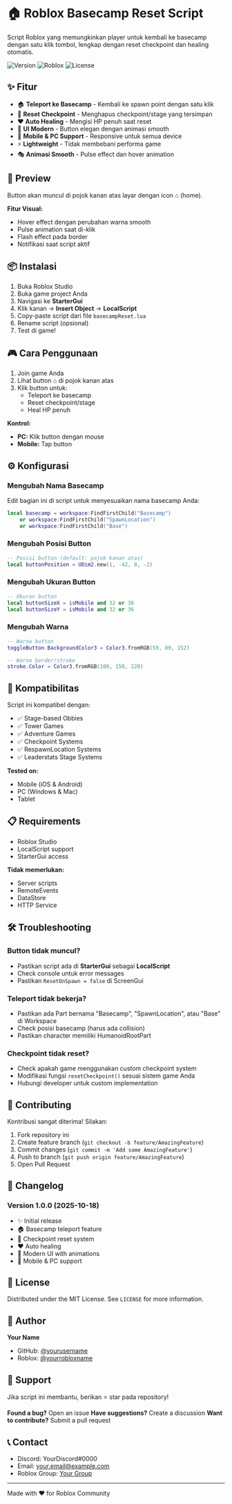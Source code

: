 # 🏠 Roblox Basecamp Reset Script

Script Roblox yang memungkinkan player untuk kembali ke basecamp dengan satu klik tombol, lengkap dengan reset checkpoint dan healing otomatis.

![Version](https://img.shields.io/badge/version-1.0.0-blue)
![Roblox](https://img.shields.io/badge/Roblox-Script-red)
![License](https://img.shields.io/badge/license-MIT-green)

## ✨ Fitur

- 🏠 **Teleport ke Basecamp** - Kembali ke spawn point dengan satu klik
- 🔄 **Reset Checkpoint** - Menghapus checkpoint/stage yang tersimpan
- ❤️ **Auto Healing** - Mengisi HP penuh saat reset
- 🎨 **UI Modern** - Button elegan dengan animasi smooth
- 📱 **Mobile & PC Support** - Responsive untuk semua device
- ⚡ **Lightweight** - Tidak membebani performa game
- 🎭 **Animasi Smooth** - Pulse effect dan hover animation

## 📸 Preview

Button akan muncul di pojok kanan atas layar dengan icon ⌂ (home).

**Fitur Visual:**
- Hover effect dengan perubahan warna smooth
- Pulse animation saat di-klik
- Flash effect pada border
- Notifikasi saat script aktif

## 📦 Instalasi

1. Buka Roblox Studio
2. Buka game project Anda
3. Navigasi ke **StarterGui**
4. Klik kanan → **Insert Object** → **LocalScript**
5. Copy-paste script dari file `basecampReset.lua`
6. Rename script (opsional)
7. Test di game!

## 🎮 Cara Penggunaan

1. Join game Anda
2. Lihat button ⌂ di pojok kanan atas
3. Klik button untuk:
   - Teleport ke basecamp
   - Reset checkpoint/stage
   - Heal HP penuh

**Kontrol:**
- **PC:** Klik button dengan mouse
- **Mobile:** Tap button

## ⚙️ Konfigurasi

### Mengubah Nama Basecamp

Edit bagian ini di script untuk menyesuaikan nama basecamp Anda:

```lua
local basecamp = workspace:FindFirstChild("Basecamp") 
    or workspace:FindFirstChild("SpawnLocation") 
    or workspace:FindFirstChild("Base")
```

### Mengubah Posisi Button

```lua
-- Posisi button (default: pojok kanan atas)
local buttonPosition = UDim2.new(1, -42, 0, -2)
```

### Mengubah Ukuran Button

```lua
-- Ukuran button
local buttonSizeX = isMobile and 32 or 36
local buttonSizeY = isMobile and 32 or 36
```

### Mengubah Warna

```lua
-- Warna button
toggleButton.BackgroundColor3 = Color3.fromRGB(59, 89, 152)

-- Warna border/stroke
stroke.Color = Color3.fromRGB(100, 150, 220)
```

## 🔧 Kompatibilitas

Script ini kompatibel dengan:
- ✅ Stage-based Obbies
- ✅ Tower Games
- ✅ Adventure Games
- ✅ Checkpoint Systems
- ✅ RespawnLocation Systems
- ✅ Leaderstats Stage Systems

**Tested on:**
- Mobile (iOS & Android)
- PC (Windows & Mac)
- Tablet

## 📋 Requirements

- Roblox Studio
- LocalScript support
- StarterGui access

**Tidak memerlukan:**
- Server scripts
- RemoteEvents
- DataStore
- HTTP Service

## 🛠️ Troubleshooting

### Button tidak muncul?
- Pastikan script ada di **StarterGui** sebagai **LocalScript**
- Check console untuk error messages
- Pastikan `ResetOnSpawn = false` di ScreenGui

### Teleport tidak bekerja?
- Pastikan ada Part bernama "Basecamp", "SpawnLocation", atau "Base" di Workspace
- Check posisi basecamp (harus ada collision)
- Pastikan character memiliki HumanoidRootPart

### Checkpoint tidak reset?
- Check apakah game menggunakan custom checkpoint system
- Modifikasi fungsi `resetCheckpoint()` sesuai sistem game Anda
- Hubungi developer untuk custom implementation

## 🤝 Contributing

Kontribusi sangat diterima! Silakan:

1. Fork repository ini
2. Create feature branch (`git checkout -b feature/AmazingFeature`)
3. Commit changes (`git commit -m 'Add some AmazingFeature'`)
4. Push to branch (`git push origin feature/AmazingFeature`)
5. Open Pull Request

## 📝 Changelog

### Version 1.0.0 (2025-10-18)
- ✨ Initial release
- 🏠 Basecamp teleport feature
- 🔄 Checkpoint reset system
- ❤️ Auto healing
- 🎨 Modern UI with animations
- 📱 Mobile & PC support

## 📄 License

Distributed under the MIT License. See `LICENSE` for more information.

## 👤 Author

**Your Name**
- GitHub: [@yourusername](https://github.com/yourusername)
- Roblox: [@yourrobloxname](https://www.roblox.com/users/USERID/profile)

## 🌟 Support

Jika script ini membantu, berikan ⭐ star pada repository!

**Found a bug?** Open an issue
**Have suggestions?** Create a discussion
**Want to contribute?** Submit a pull request

## 📞 Contact

- Discord: YourDiscord#0000
- Email: your.email@example.com
- Roblox Group: [Your Group](https://www.roblox.com/groups/GROUPID)

---

Made with ❤️ for Roblox Community
